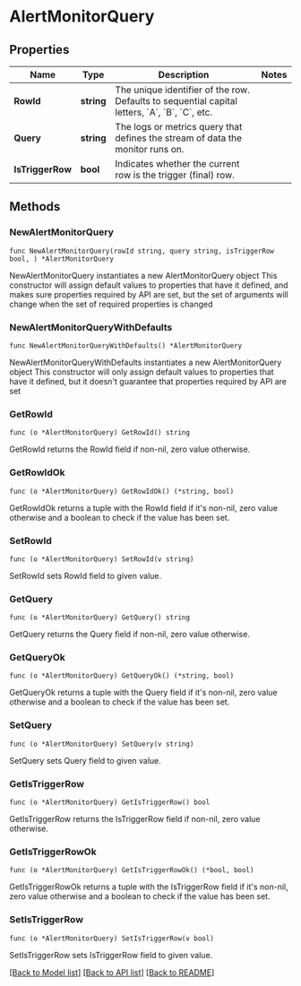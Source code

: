 # AlertMonitorQuery

## Properties

Name | Type | Description | Notes
------------ | ------------- | ------------- | -------------
**RowId** | **string** | The unique identifier of the row. Defaults to sequential capital letters, &#x60;A&#x60;, &#x60;B&#x60;, &#x60;C&#x60;, etc. | 
**Query** | **string** | The logs or metrics query that defines the stream of data the monitor runs on. | 
**IsTriggerRow** | **bool** | Indicates whether the current row is the trigger (final) row. | 

## Methods

### NewAlertMonitorQuery

`func NewAlertMonitorQuery(rowId string, query string, isTriggerRow bool, ) *AlertMonitorQuery`

NewAlertMonitorQuery instantiates a new AlertMonitorQuery object
This constructor will assign default values to properties that have it defined,
and makes sure properties required by API are set, but the set of arguments
will change when the set of required properties is changed

### NewAlertMonitorQueryWithDefaults

`func NewAlertMonitorQueryWithDefaults() *AlertMonitorQuery`

NewAlertMonitorQueryWithDefaults instantiates a new AlertMonitorQuery object
This constructor will only assign default values to properties that have it defined,
but it doesn't guarantee that properties required by API are set

### GetRowId

`func (o *AlertMonitorQuery) GetRowId() string`

GetRowId returns the RowId field if non-nil, zero value otherwise.

### GetRowIdOk

`func (o *AlertMonitorQuery) GetRowIdOk() (*string, bool)`

GetRowIdOk returns a tuple with the RowId field if it's non-nil, zero value otherwise
and a boolean to check if the value has been set.

### SetRowId

`func (o *AlertMonitorQuery) SetRowId(v string)`

SetRowId sets RowId field to given value.


### GetQuery

`func (o *AlertMonitorQuery) GetQuery() string`

GetQuery returns the Query field if non-nil, zero value otherwise.

### GetQueryOk

`func (o *AlertMonitorQuery) GetQueryOk() (*string, bool)`

GetQueryOk returns a tuple with the Query field if it's non-nil, zero value otherwise
and a boolean to check if the value has been set.

### SetQuery

`func (o *AlertMonitorQuery) SetQuery(v string)`

SetQuery sets Query field to given value.


### GetIsTriggerRow

`func (o *AlertMonitorQuery) GetIsTriggerRow() bool`

GetIsTriggerRow returns the IsTriggerRow field if non-nil, zero value otherwise.

### GetIsTriggerRowOk

`func (o *AlertMonitorQuery) GetIsTriggerRowOk() (*bool, bool)`

GetIsTriggerRowOk returns a tuple with the IsTriggerRow field if it's non-nil, zero value otherwise
and a boolean to check if the value has been set.

### SetIsTriggerRow

`func (o *AlertMonitorQuery) SetIsTriggerRow(v bool)`

SetIsTriggerRow sets IsTriggerRow field to given value.



[[Back to Model list]](../README.md#documentation-for-models) [[Back to API list]](../README.md#documentation-for-api-endpoints) [[Back to README]](../README.md)


